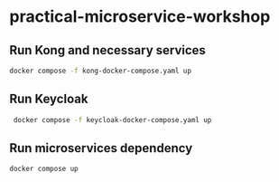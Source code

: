 # practical-microservice-workshop

## Run Kong and necessary services

```bash
docker compose -f kong-docker-compose.yaml up
```

## Run Keycloak

```bash
 docker compose -f keycloak-docker-compose.yaml up
```

## Run microservices dependency

```bash
docker compose up
```